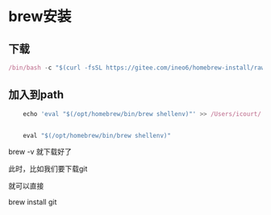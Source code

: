 

# brew安装
## 下载
```js
/bin/bash -c "$(curl -fsSL https://gitee.com/ineo6/homebrew-install/raw/master/install.sh)"
```



## 加入到path 
```js
    echo 'eval "$(/opt/homebrew/bin/brew shellenv)"' >> /Users/icourt/.zprofile

```
```js

    eval "$(/opt/homebrew/bin/brew shellenv)"


```




brew -v   就下载好了


此时，比如我们要下载git

就可以直接

brew install git